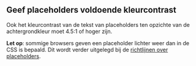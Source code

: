 ## Geef placeholders voldoende kleurcontrast

Ook het kleurcontrast van de tekst van placeholders ten opzichte van de achtergrondkleur moet 4.5:1 of hoger zijn.

**Let op**: sommige browsers geven een placeholder lichter weer dan in de CSS is bepaald. Dit wordt verder uitgelegd bij de [richtlijnen over placeholders](/richtlijnen/formulieren/alle-richtlijnen/placeholders).
